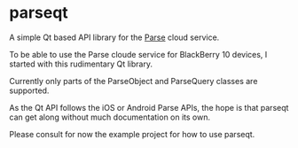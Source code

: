 parseqt
=======

A simple Qt based API library for the [Parse](http://parse.com) cloud service.


To be able to use the Parse cloude service for BlackBerry 10 devices, I started with this rudimentary Qt library.

Currently only parts of the ParseObject and ParseQuery classes are supported.

As the Qt API follows the iOS or Android Parse APIs, the hope is that parseqt can get along without much documentation on its own.

Please consult for now the example project for how to use parseqt.


